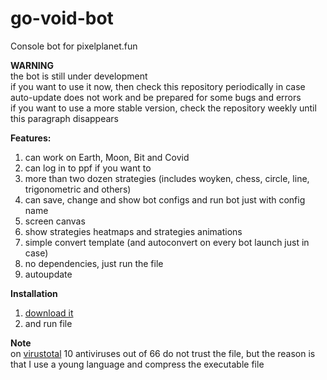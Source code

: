 # go-void-bot
Console bot for pixelplanet.fun  

**WARNING**  
the bot is still under development  
if you want to use it now, then check this repository periodically in case auto-update does not work and be prepared for some bugs and errors  
if you want to use a more stable version, check the repository weekly until this paragraph disappears  

**Features:**  
1. can work on Earth, Moon, Bit and Covid
2. can log in to ppf if you want to
3. more than two dozen strategies (includes woyken, chess, circle, line, trigonometric and others)
4. can save, change and show bot configs and run bot just with config name
5. screen canvas
6. show strategies heatmaps and strategies animations
7. simple convert template (and autoconvert on every bot launch just in case)
8. no dependencies, just run the file
9. autoupdate

**Installation**  
1. [download it](https://github.com/TouchedByDarkness/go-void-bot/raw/main/bot.exe)
2. and run file

**Note**  
on [virustotal](https://www.virustotal.com/gui/file/7aef687485c6d375fd96cc9ea9965abbd77399a9ed4b5f715ddf7298a2dfcc2b?nocache=1) 10 antiviruses out of 66 do not trust the file, but the reason is that I use a young language and compress the executable file
